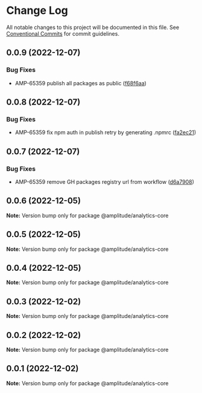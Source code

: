# Change Log

All notable changes to this project will be documented in this file.
See [Conventional Commits](https://conventionalcommits.org) for commit guidelines.

## 0.0.9 (2022-12-07)


### Bug Fixes

* AMP-65359 publish all packages as public ([f68f6aa](https://github.com/amplitude-alpha/amplitude-sdk-typescript/commit/f68f6aacf089ccf063d889891a3d57fae7f2b444))





## 0.0.8 (2022-12-07)


### Bug Fixes

* AMP-65359 fix npm auth in publish retry by generating .npmrc ([fa2ec21](https://github.com/amplitude-alpha/amplitude-sdk-typescript/commit/fa2ec2150c2afa563152055abaee804dd93c9a6c))





## 0.0.7 (2022-12-07)


### Bug Fixes

* AMP-65359 remove GH packages registry url from workflow ([d6a7908](https://github.com/amplitude-alpha/amplitude-sdk-typescript/commit/d6a7908c9a1be2a989d874bb9f8ba568f01f8777))





## 0.0.6 (2022-12-05)

**Note:** Version bump only for package @amplitude/analytics-core





## 0.0.5 (2022-12-05)

**Note:** Version bump only for package @amplitude/analytics-core





## 0.0.4 (2022-12-05)

**Note:** Version bump only for package @amplitude/analytics-core





## 0.0.3 (2022-12-02)

**Note:** Version bump only for package @amplitude/analytics-core





## 0.0.2 (2022-12-02)

**Note:** Version bump only for package @amplitude/analytics-core





## 0.0.1 (2022-12-02)

**Note:** Version bump only for package @amplitude/analytics-core
